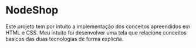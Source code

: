 # NodeShop
Este projeto tem por intuito a implementação dos conceitos apreendidos em HTML e CSS. Meu intuito foi desenvolver uma tela que relacione conceitos basicos das duas tecnologias de forma explicita.
